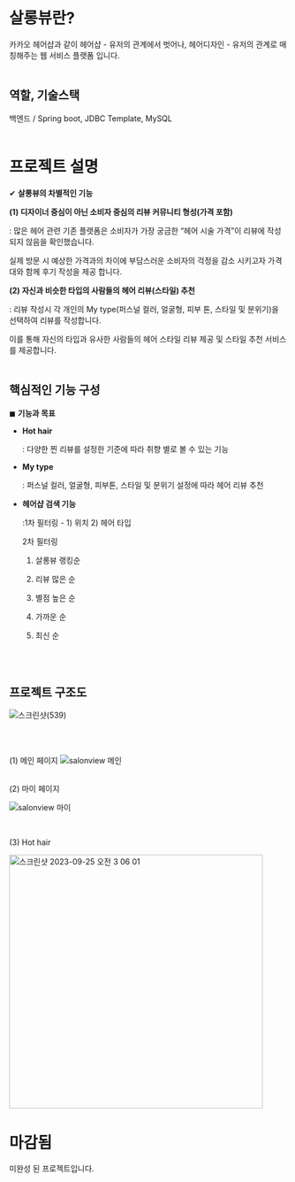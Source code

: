 # 살롱뷰란?
카카오 헤어샵과 같이 헤어샵 - 유저의 관계에서 벗어나, 헤어디자인 - 유저의 관계로 매칭해주는 웹 서비스 플랫폼 입니다.
<br><br>


## 역할, 기술스택
백엔드 / Spring boot, JDBC Template, MySQL
<br><br>


# 프로젝트 설명

✔ **살롱뷰의 차별적인 기능**

**(1) 디자이너 중심이 아닌 소비자 중심의 리뷰 커뮤니티 형성(가격 포함)**

: 많은 헤어 관련 기존 플랫폼은 소비자가 가장 궁금한 “헤어 시술 가격”이 리뷰에 작성되지 않음을 확인했습니다. 

실제 방문 시 예상한 가격과의 차이에 부담스러운 소비자의 걱정을 감소 시키고자 가격대와 함께 후기 작성을 제공 합니다.

**(2) 자신과 비슷한 타입의 사람들의 헤어 리뷰(스타일) 추천**

: 리뷰 작성시 각 개인의 My type(퍼스널 컬러, 얼굴형, 피부 톤, 스타일 및 분위기)을 선택하여 리뷰를 작성합니다. 

이를 통해 자신의 타입과 유사한 사람들의 헤어 스타일 리뷰 제공 및 스타일 추천 서비스를 제공합니다.
<br><br>

## 핵심적인 기능 구성

◼ **기능과 목표**

- **Hot hair**
    
    : 다양한 찐 리뷰를 설정한 기준에 따라 취향 별로 볼 수 있는 기능
    
- **My type**
    
    : 퍼스널 컬러, 얼굴형, 피부톤, 스타일 및 분위기 설정에 따라 헤어 리뷰 추천
    
- **헤어샵 검색 기능**
    
    :1차 필터링 - 1) 위치   2) 헤어 타입
    
     2차 필터링
    
    1) 살롱뷰 랭킹순
    
    2) 리뷰 많은 순
    
    3) 별점 높은 순
    
    4) 가까운 순
    
    5) 최신 순


<br><br>

 ## 프로젝트 구조도
 ![스크린샷(539)](https://github.com/8luerose/Salonview/assets/105616046/30890fbc-440a-4772-8abe-e3e4653c0fe1)

<br><br>

(1) 메인 페이지
![salonview 메인](https://github.com/8luerose/Salonview/assets/105616046/36cb85e0-9cfa-41e7-81e8-43baec830984)

<br>
(2) 마이 페이지

![salonview 마이](https://github.com/8luerose/Salonview/assets/105616046/56d69b80-9b00-45a9-bede-d1f09e67f45a)


<br> 



(3) Hot hair






<img width="459" alt="스크린샷 2023-09-25 오전 3 06 01" src="https://github.com/8luerose/Salonview/assets/105616046/ab5b89c9-7dba-4884-a33d-4d18c58ffa33">


# 마감됨
미완성 된 프로젝트입니다.
